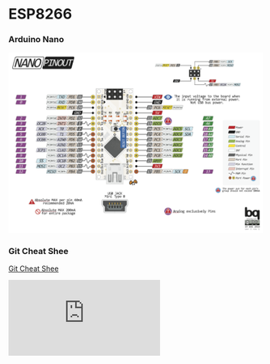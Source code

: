 # ESP8266

### Arduino Nano ###
![Arduino Nano](https://github.com/sandro730/ESP8266/blob/master/images/nano.png)

### Git Cheat Shee ###
[Git Cheat Shee](http://www.cheat-sheets.org/saved-copy/git-cheat-sheet.pdf)

![Git Cheat Shee](http://www.cheat-sheets.org/saved-copy/git-cheat-sheet.pdf?raw=true)

